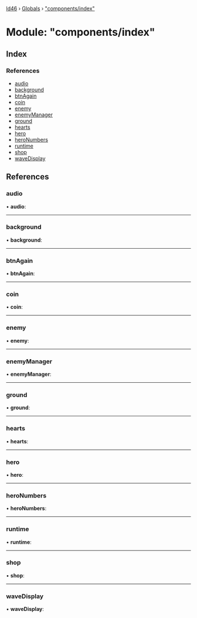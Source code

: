 [ld46](../README.md) › [Globals](../globals.md) › ["components/index"](_components_index_.md)

# Module: "components/index"

## Index

### References

* [audio](_components_index_.md#audio)
* [background](_components_index_.md#background)
* [btnAgain](_components_index_.md#btnagain)
* [coin](_components_index_.md#coin)
* [enemy](_components_index_.md#enemy)
* [enemyManager](_components_index_.md#enemymanager)
* [ground](_components_index_.md#ground)
* [hearts](_components_index_.md#hearts)
* [hero](_components_index_.md#hero)
* [heroNumbers](_components_index_.md#heronumbers)
* [runtime](_components_index_.md#runtime)
* [shop](_components_index_.md#shop)
* [waveDisplay](_components_index_.md#wavedisplay)

## References

###  audio

• **audio**:

___

###  background

• **background**:

___

###  btnAgain

• **btnAgain**:

___

###  coin

• **coin**:

___

###  enemy

• **enemy**:

___

###  enemyManager

• **enemyManager**:

___

###  ground

• **ground**:

___

###  hearts

• **hearts**:

___

###  hero

• **hero**:

___

###  heroNumbers

• **heroNumbers**:

___

###  runtime

• **runtime**:

___

###  shop

• **shop**:

___

###  waveDisplay

• **waveDisplay**:
